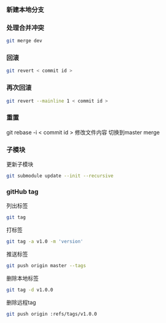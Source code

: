### 新建本地分支
### 处理合并冲突
```bash
git merge dev
```
### 回滚
```bash
git revert < commit id >
```
### 再次回滚
```bash
git revert --mainline 1 < commit id >
```
### 重置
git rebase -i < commit id >
修改文件内容
切换到master
merge
### 子模块
更新子模块
```bash
git submodule update --init --recursive
```
### gitHub tag
列出标签
```bash
git tag
```
打标签
```bash
git tag -a v1.0 -m 'version'
```
推送标签
```bash
git push origin master --tags 
```
删除本地标签
```bash
git tag -d v1.0.0
```
删除远程tag
```bash 
git push origin :refs/tags/v1.0.0
```